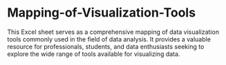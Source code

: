 # Mapping-of-Visualization-Tools
This Excel sheet serves as a comprehensive mapping of data visualization tools commonly used in the field of data analysis. It provides a valuable resource for professionals, students, and data enthusiasts seeking to explore the wide range of tools available for visualizing data.
